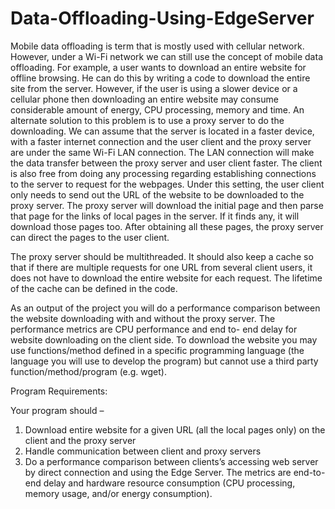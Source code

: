 # Data-Offloading-Using-EdgeServer

Mobile data offloading is term that is mostly used with cellular network. However, under a Wi-Fi network we can still use the concept of mobile data offloading. For example, a user wants to download an entire website for offline browsing. He can do this by writing a code to download the entire site from the server. However, if the user is using a slower device or a cellular phone then downloading an entire website may consume considerable amount of energy, CPU processing, memory and time. An alternate solution to this problem is to use a proxy server to do the downloading. We can assume that the server is located in a faster device, with a faster internet connection and the user client and the proxy server are under the same Wi-Fi LAN connection. The LAN connection will make the data transfer between the proxy server and user client faster. The client is also free from doing any processing regarding establishing connections to the server to request for the webpages. Under this setting, the user client only needs to send out the URL of the website to be downloaded to the proxy server. The proxy server will download the initial page and then parse that page for the links of local pages in the server. If it finds any, it will download those pages too. After obtaining all these pages, the proxy server can direct the pages to the user client.

The proxy server should be multithreaded. It should also keep a cache so that if there are multiple requests for one URL from several client users, it does not have to download the entire website for each request. The lifetime of the cache can be defined in the code.

As an output of the project you will do a performance comparison between the website
downloading with and without the proxy server. The performance metrics are CPU performance and end to- end delay for website downloading on the client side. To download the website you may use functions/method defined in a specific programming language (the language you will use to develop the program) but cannot use a third party function/method/program (e.g. wget).

Program Requirements:

Your program should –
1) Download entire website for a given URL (all the local pages only) on the client and the proxy server
2) Handle communication between client and proxy servers
3) Do a performance comparison between clients’s accessing web server by direct connection and using the Edge Server. The metrics are end-to-end delay and hardware resource consumption (CPU processing, memory usage, and/or energy consumption).
